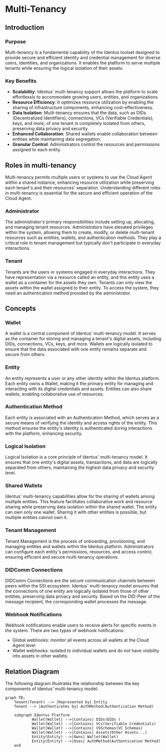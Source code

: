 # Multi-Tenancy

## Introduction

### Purpose

Multi-tenancy is a fundamental capability of the Identus toolset designed to provide secure and efficient identity and credential management for diverse users, identities, and organizations. It enables the platform to serve multiple tenants while ensuring the logical isolation of their assets.

### Key Benefits

- **Scalability**: Identus' multi-tenancy support allows the platform to scale effortlessly to accommodate growing users, entities, and organizations.
- **Resource Efficiency**: It optimizes resource utilization by enabling the sharing of infrastructure components, enhancing cost-effectiveness.
- **Data Isolation**: Multi-tenancy ensures that the data, such as DIDs (Decentralized Identifiers), connections, VCs (Verifiable Credentials), keys, and more, of one tenant is completely isolated from others, preserving data privacy and security.
- **Enhanced Collaboration**: Shared wallets enable collaboration between entities while maintaining data segregation.
- **Granular Control**: Administrators control the resources and permissions assigned to each entity.

## Roles in multi-tenancy

Multi-tenancy permits multiple users or systems to use the Cloud Agent within a shared instance, enhancing resource utilization while preserving each tenant's and their resources' separation. Understanding different roles in multi-tenancy is essential for the secure and efficient operation of the Cloud Agent.

### Administrator

The administrator's primary responsibilities include setting up, allocating, and managing tenant resources. Administrators have elevated privileges within the system, allowing them to create, modify, or delete multi-tenant resources such as entities, wallets, and authentication methods. They play a critical role in tenant management but typically don't participate in everyday interactions.

### Tenant

Tenants are the users or systems engaged in everyday interactions. They have representation via a resource called an entity, and this entity uses a wallet as a container for the assets they own. Tenants can only view the assets within the wallet assigned to their entity. To access the system, they need an authentication method provided by the administrator.

## Concepts

### Wallet

A wallet is a central component of Identus' multi-tenancy model. It serves as the container for storing and managing a tenant's digital assets, including DIDs, connections, VCs, keys, and more. Wallets are logically isolated to ensure that the data associated with one entity remains separate and secure from others.

### Entity

An entity represents a user or any other identity within the Identus platform. Each entity owns a Wallet, making it the primary entity for managing and interacting with its digital credentials and assets. Entities can also share wallets, enabling collaborative use of resources.

### Authentication Method

Each entity is associated with an Authentication Method, which serves as a secure means of verifying the identity and access rights of the entity. This method ensures the entity's identity is authenticated during interactions with the platform, enhancing security.

### Logical Isolation
Logical Isolation is a core principle of Identus' multi-tenancy model. It ensures that one entity's digital assets, transactions, and data are logically separated from others, maintaining the highest data privacy and security level.

### Shared Wallets
Identus' multi-tenancy capabilities allow for the sharing of wallets among multiple entities. This feature facilitates collaborative work and resource sharing while preserving data isolation within the shared wallet. The entity can own only one wallet. Sharing it with other entities is possible, but multiple entities cannot own it.

### Tenant Management
Tenant Management is the process of onboarding, provisioning, and managing entities and wallets within the Identus platform. Administrators can configure each entity's permissions, resources, and access control, ensuring efficient and secure multi-tenancy operations.

### DIDComm Connections
DIDComm Connections are the secure communication channels between peers within the SSI ecosystem. Identus' multi-tenancy model ensures that the connections of one entity are logically isolated from those of other entities, preserving data privacy and security. Based on the DID-Peer of the message recipient, the corresponding wallet processes the message.

### Webhook Notifications
Webhook notifications enable users to receive alerts for specific events in the system. There are two types of webhook notifications:
- Global webhooks: monitor all events across all wallets at the Cloud Agent level
- Wallet webhooks: isolated to individual wallets and do not have visibility into assets in other wallets.

## Relation Diagram

The following diagram illustrates the relationship between the key components of Identus' multi-tenancy model.


```mermaid
graph TB;
    Tenant(Tenant) --> |Represented by| Entity
    Tenant --> |Authenticates by| AuthMethod(Authentication Method)

    subgraph Identus Platform
            Wallet(Wallet) -->|Contains| DIDs(DIDs )
            Wallet(Wallet) -->|Contains| VCs(Verifiable Credentials)
            Wallet(Wallet) -->|Contains| VSSchemas(VC Schemas)
            Wallet(Wallet) -->|Contains| Assets(Other Assets...)
            Entity(Entity) -->|Owns| Wallet(Wallet)
            Entity(Entity) -->|Uses| AuthMethod(Authentication Method)
    end
```
